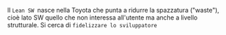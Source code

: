 Il `Lean SW `nasce nella Toyota che punta a ridurre la spazzatura ("waste"), cioè lato SW quello che non interessa all'utente ma anche a livello strutturale.
Si cerca di `fidelizzare lo sviluppatore`
